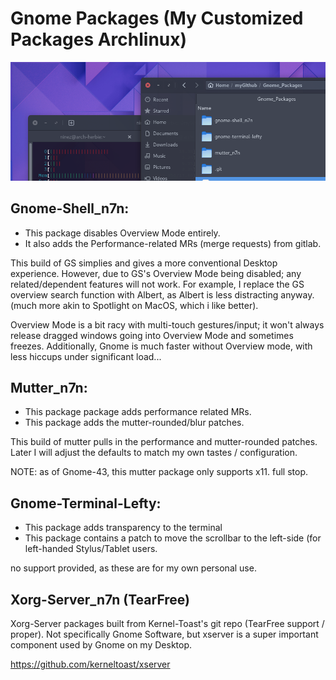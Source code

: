# Gnome Packages (My Customized Packages Archlinux)

![My Image](/images/gnome-packages.png)

## Gnome-Shell_n7n: 

 - This package disables Overview Mode entirely.
 - It also adds the Performance-related MRs (merge requests) from gitlab.
 
This build of GS simplies and gives a more conventional Desktop experience. However, due to GS's Overview Mode being 
disabled; any related/dependent features will not work. For example, I replace the GS overview search function with Albert,
as Albert is less distracting anyway. (much more akin to Spotlight on MacOS, which i like better).

Overview Mode is a bit racy with multi-touch gestures/input; it won't always release dragged windows going into Overview 
Mode and sometimes freezes. Additionally, Gnome is much faster without Overview mode, with less hiccups under significant load...

## Mutter_n7n: 

 - This package package adds performance related MRs.
 - This package adds the mutter-rounded/blur patches.
 
This build of mutter pulls in the performance and mutter-rounded patches. Later I will adjust the defaults to match 
my own tastes / configuration.

NOTE: as of Gnome-43, this mutter package only supports x11. full stop.

## Gnome-Terminal-Lefty:

 - This package adds transparency to the terminal
 - This package contains a patch to move the scrollbar to the left-side (for left-handed Stylus/Tablet users. 

no support provided, as these are for my own personal use.

## Xorg-Server_n7n (TearFree)

Xorg-Server packages built from Kernel-Toast's git repo (TearFree support / proper). Not specifically Gnome Software, but
xserver is a super important component used by Gnome on my Desktop.

https://github.com/kerneltoast/xserver
